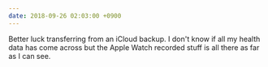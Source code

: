 ```yaml
---
date: 2018-09-26 02:03:00 +0900
---
```

Better luck transferring from an iCloud backup. I don't know if all my health data has come across but the Apple Watch recorded stuff is all there as far as I can see. 

